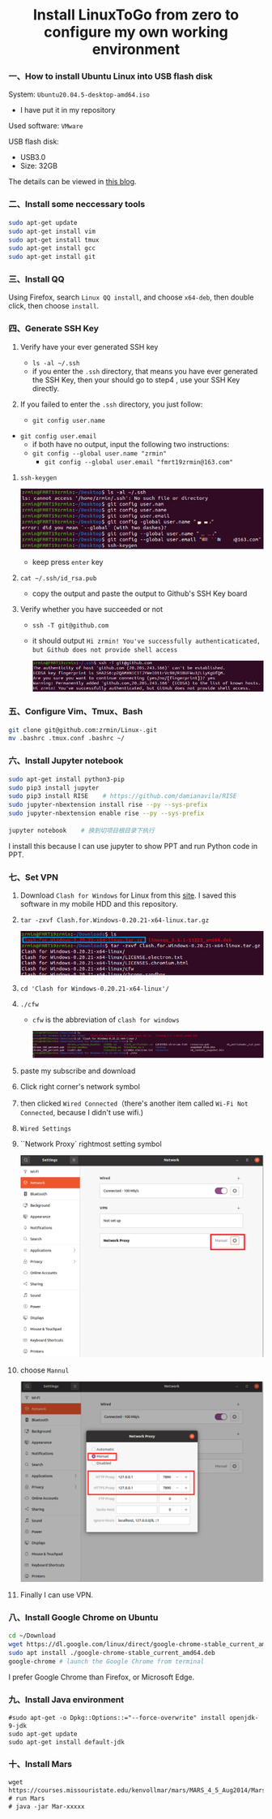 <center><h1>Install LinuxToGo from zero to configure my own working environment</h1></center>

### 一、How to install Ubuntu Linux into USB flash disk

System: `Ubuntu20.04.5-desktop-amd64.iso `

* I have put it in my repository

Used software: `VMware`

USB flash disk:

* USB3.0
* Size: 32GB

The details can be viewed in [this blog](https://blog.csdn.net/Cui_Hongwei/article/details/109438310).

### 二、Install some neccessary tools

```bash
sudo apt-get update
sudo apt-get install vim
sudo apt-get install tmux
sudo apt-get install gcc
sudo apt-get install git
```

### 三、Install QQ

Using Firefox, search `Linux QQ install`, and choose `x64-deb`, then double click, then choose `install`.

### 四、Generate SSH Key

1. Verify have your ever generated SSH key

   * `ls -al ~/.ssh`
   * if you enter the `.ssh` directory, that means you have ever generated the SSH Key, then your should go to step4 , use your SSH Key directly.
   
1. If you failed to enter the `.ssh` directory, you just follow:

   * `git config user.name`
* `git config user.email`
   * if both have no output, input the following two instructions:
  * `git config --global user.name "zrmin"`
     * `git config --global user.email "fmrt19zrmin@163.com"`

1. `ssh-keygen`

   ![img](https://raw.githubusercontent.com/zrmin/BlogImages/master/images/202304191703958.JPG)

   * keep press `enter` key

1. `cat ~/.ssh/id_rsa.pub` 

   * copy the output and paste the output to Github's SSH Key board

1. Verify whether you have succeeded or not

   * `ssh -T git@github.com`

   * it should output `Hi zrmin! You've successfully authenticaticated, but Github does not provide shell access`

     ![img](https://raw.githubusercontent.com/zrmin/BlogImages/master/images/202304191700810.JPG)

### 五、Configure Vim、Tmux、Bash

````bash
git clone git@github.com:zrmin/Linux-.git
mv .bashrc .tmux.conf .bashrc ~/
````

### 六、Install Jupyter notebook

```bash
sudo apt-get install python3-pip
sudo pip3 install jupyter
sudo pip3 install RISE    # https://github.com/damianavila/RISE
sudo jupyter-nbextension install rise --py --sys-prefix
sudo jupyter-nbextension enable rise --py --sys-prefix

jupyter notebook    # 换到切项目根目录下执行
```

I install this because I can use jupyter to show PPT and run Python code in PPT.

### 七、Set VPN

1. Download `Clash for Windows` for Linux from this [site](https://github.com/Fndroid/clash_for_windows_pkg/releases). I saved this software in my mobile HDD and this repository.

2. `tar -zxvf Clash.for.Windows-0.20.21-x64-linux.tar.gz`

   ![img](https://raw.githubusercontent.com/zrmin/BlogImages/master/images/202304191750758.JPG)

3. `cd 'Clash for Windows-0.20.21-x64-linux'/`

4. `./cfw` 

   * `cfw` is the abbreviation of `clash for windows`

     ![img](https://raw.githubusercontent.com/zrmin/BlogImages/master/images/202304191750459.JPG)

5. paste my subscribe and download 

7. Click right corner's network symbol

8. then clicked `Wired Connected`（there's another item called `Wi-Fi Not Connected`, because I didn't use wifi.)

9. `Wired Settings`

10. ``Network Proxy` rightmost setting symbol

    ![img](https://raw.githubusercontent.com/zrmin/BlogImages/master/images/202304191755665.JPG)

11. choose `Mannul`

    ![img](https://raw.githubusercontent.com/zrmin/BlogImages/master/images/202304191755766.JPG)

12. Finally I can use VPN.

### 八、Install Google Chrome on Ubuntu

```bash
cd ~/Download
wget https://dl.google.com/linux/direct/google-chrome-stable_current_amd64.deb
sudo apt install ./google-chrome-stable_current_amd64.deb
google-chrome # launch the Google Chrome from terminal
```

I prefer Google Chrome than Firefox, or Microsoft Edge.

### 九、Install Java environment

```shell
#sudo apt-get -o Dpkg::Options::="--force-overwrite" install openjdk-9-jdk
sudo apt-get update
sudo apt-get install default-jdk
```

### 十、Install Mars

```shell
wget https://courses.missouristate.edu/kenvollmar/mars/MARS_4_5_Aug2014/Mars4_5.jar
# run Mars
# java -jar Mar-xxxxx
```

